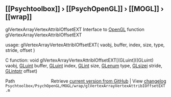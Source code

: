 ## [[Psychtoolbox]] &#8250; [[PsychOpenGL]] &#8250; [[MOGL]] &#8250; [[wrap]]

glVertexArrayVertexAttribIOffsetEXT  Interface to [OpenGL](OpenGL) function glVertexArrayVertexAttribIOffsetEXT  
  
usage:  glVertexArrayVertexAttribIOffsetEXT( vaobj, buffer, index, size, type, stride, offset )  
  
C function:  void glVertexArrayVertexAttribIOffsetEXT[(GLuint]((GLuint) vaobj, [GLuint](GLuint) buffer, [GLuint](GLuint) index, [GLint](GLint) size, [GLenum](GLenum) type, [GLsizei](GLsizei) stride, [GLintptr](GLintptr) offset)  




<div class="code_header" style="text-align:right;">
  <span style="float:left;">Path&nbsp;&nbsp;</span> <span class="counter">Retrieve <a href=
  "https://raw.github.com/Psychtoolbox-3/Psychtoolbox-3/beta/Psychtoolbox/PsychOpenGL/MOGL/wrap/glVertexArrayVertexAttribIOffsetEXT.m">current version from GitHub</a> | View <a href=
  "https://github.com/Psychtoolbox-3/Psychtoolbox-3/commits/beta/Psychtoolbox/PsychOpenGL/MOGL/wrap/glVertexArrayVertexAttribIOffsetEXT.m">changelog</a></span>
</div>
<div class="code">
  <code>Psychtoolbox/PsychOpenGL/MOGL/wrap/glVertexArrayVertexAttribIOffsetEXT.m</code>
</div>

